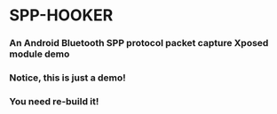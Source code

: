 # SPP-HOOKER
### An Android Bluetooth SPP protocol packet capture Xposed module demo
### Notice, this is just a demo!
### You need re-build it!
